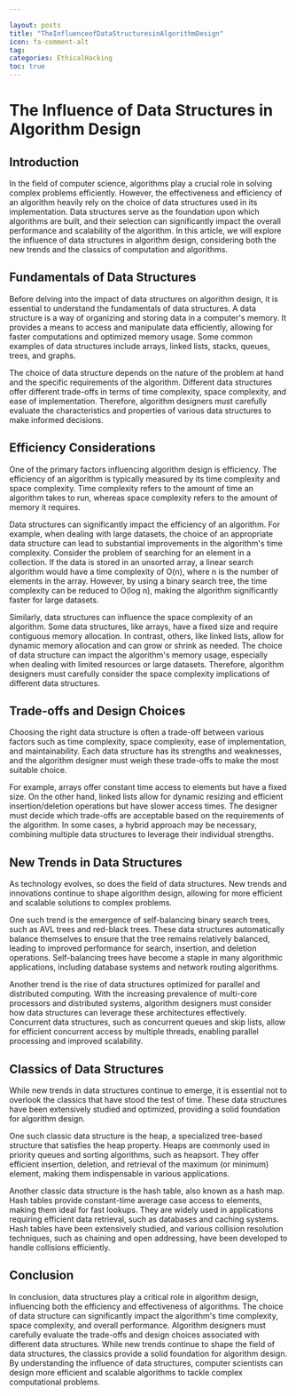 ```yaml
---

layout: posts
title: "TheInfluenceofDataStructuresinAlgorithmDesign"
icon: fa-comment-alt
tag:      
categories: EthicalHacking
toc: true
---
```




# The Influence of Data Structures in Algorithm Design

## Introduction

In the field of computer science, algorithms play a crucial role in solving complex problems efficiently. However, the effectiveness and efficiency of an algorithm heavily rely on the choice of data structures used in its implementation. Data structures serve as the foundation upon which algorithms are built, and their selection can significantly impact the overall performance and scalability of the algorithm. In this article, we will explore the influence of data structures in algorithm design, considering both the new trends and the classics of computation and algorithms.

## Fundamentals of Data Structures

Before delving into the impact of data structures on algorithm design, it is essential to understand the fundamentals of data structures. A data structure is a way of organizing and storing data in a computer's memory. It provides a means to access and manipulate data efficiently, allowing for faster computations and optimized memory usage. Some common examples of data structures include arrays, linked lists, stacks, queues, trees, and graphs.

The choice of data structure depends on the nature of the problem at hand and the specific requirements of the algorithm. Different data structures offer different trade-offs in terms of time complexity, space complexity, and ease of implementation. Therefore, algorithm designers must carefully evaluate the characteristics and properties of various data structures to make informed decisions.

## Efficiency Considerations

One of the primary factors influencing algorithm design is efficiency. The efficiency of an algorithm is typically measured by its time complexity and space complexity. Time complexity refers to the amount of time an algorithm takes to run, whereas space complexity refers to the amount of memory it requires.

Data structures can significantly impact the efficiency of an algorithm. For example, when dealing with large datasets, the choice of an appropriate data structure can lead to substantial improvements in the algorithm's time complexity. Consider the problem of searching for an element in a collection. If the data is stored in an unsorted array, a linear search algorithm would have a time complexity of O(n), where n is the number of elements in the array. However, by using a binary search tree, the time complexity can be reduced to O(log n), making the algorithm significantly faster for large datasets.

Similarly, data structures can influence the space complexity of an algorithm. Some data structures, like arrays, have a fixed size and require contiguous memory allocation. In contrast, others, like linked lists, allow for dynamic memory allocation and can grow or shrink as needed. The choice of data structure can impact the algorithm's memory usage, especially when dealing with limited resources or large datasets. Therefore, algorithm designers must carefully consider the space complexity implications of different data structures.

## Trade-offs and Design Choices

Choosing the right data structure is often a trade-off between various factors such as time complexity, space complexity, ease of implementation, and maintainability. Each data structure has its strengths and weaknesses, and the algorithm designer must weigh these trade-offs to make the most suitable choice.

For example, arrays offer constant time access to elements but have a fixed size. On the other hand, linked lists allow for dynamic resizing and efficient insertion/deletion operations but have slower access times. The designer must decide which trade-offs are acceptable based on the requirements of the algorithm. In some cases, a hybrid approach may be necessary, combining multiple data structures to leverage their individual strengths.

## New Trends in Data Structures

As technology evolves, so does the field of data structures. New trends and innovations continue to shape algorithm design, allowing for more efficient and scalable solutions to complex problems.

One such trend is the emergence of self-balancing binary search trees, such as AVL trees and red-black trees. These data structures automatically balance themselves to ensure that the tree remains relatively balanced, leading to improved performance for search, insertion, and deletion operations. Self-balancing trees have become a staple in many algorithmic applications, including database systems and network routing algorithms.

Another trend is the rise of data structures optimized for parallel and distributed computing. With the increasing prevalence of multi-core processors and distributed systems, algorithm designers must consider how data structures can leverage these architectures effectively. Concurrent data structures, such as concurrent queues and skip lists, allow for efficient concurrent access by multiple threads, enabling parallel processing and improved scalability.

## Classics of Data Structures

While new trends in data structures continue to emerge, it is essential not to overlook the classics that have stood the test of time. These data structures have been extensively studied and optimized, providing a solid foundation for algorithm design.

One such classic data structure is the heap, a specialized tree-based structure that satisfies the heap property. Heaps are commonly used in priority queues and sorting algorithms, such as heapsort. They offer efficient insertion, deletion, and retrieval of the maximum (or minimum) element, making them indispensable in various applications.

Another classic data structure is the hash table, also known as a hash map. Hash tables provide constant-time average case access to elements, making them ideal for fast lookups. They are widely used in applications requiring efficient data retrieval, such as databases and caching systems. Hash tables have been extensively studied, and various collision resolution techniques, such as chaining and open addressing, have been developed to handle collisions efficiently.

## Conclusion

In conclusion, data structures play a critical role in algorithm design, influencing both the efficiency and effectiveness of algorithms. The choice of data structure can significantly impact the algorithm's time complexity, space complexity, and overall performance. Algorithm designers must carefully evaluate the trade-offs and design choices associated with different data structures. While new trends continue to shape the field of data structures, the classics provide a solid foundation for algorithm design. By understanding the influence of data structures, computer scientists can design more efficient and scalable algorithms to tackle complex computational problems.